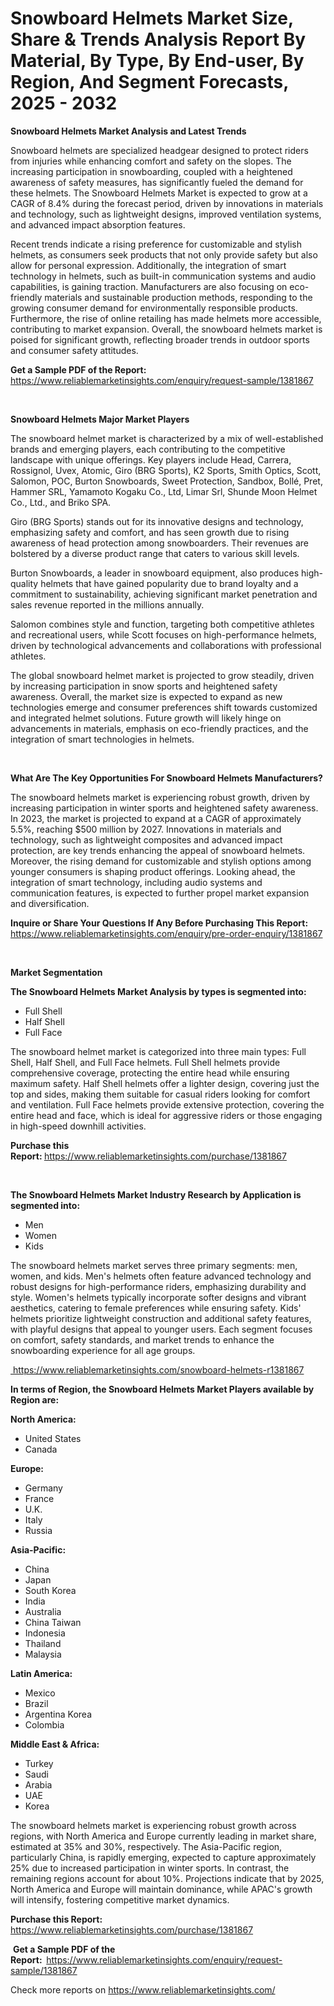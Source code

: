 <p><h1>Snowboard Helmets Market Size, Share & Trends Analysis Report By Material, By Type, By End-user, By Region, And Segment Forecasts, 2025 - 2032</h1></p><p><strong>Snowboard Helmets Market Analysis and Latest Trends</strong></p>
<p><p>Snowboard helmets are specialized headgear designed to protect riders from injuries while enhancing comfort and safety on the slopes. The increasing participation in snowboarding, coupled with a heightened awareness of safety measures, has significantly fueled the demand for these helmets. The Snowboard Helmets Market is expected to grow at a CAGR of 8.4% during the forecast period, driven by innovations in materials and technology, such as lightweight designs, improved ventilation systems, and advanced impact absorption features.</p><p>Recent trends indicate a rising preference for customizable and stylish helmets, as consumers seek products that not only provide safety but also allow for personal expression. Additionally, the integration of smart technology in helmets, such as built-in communication systems and audio capabilities, is gaining traction. Manufacturers are also focusing on eco-friendly materials and sustainable production methods, responding to the growing consumer demand for environmentally responsible products. Furthermore, the rise of online retailing has made helmets more accessible, contributing to market expansion. Overall, the snowboard helmets market is poised for significant growth, reflecting broader trends in outdoor sports and consumer safety attitudes.</p></p>
<p><strong>Get a Sample PDF of the Report:&nbsp;</strong> <a href="https://www.reliablemarketinsights.com/enquiry/request-sample/1381867?utm_campaign=2210&utm_medium=2&utm_source=Github&utm_content=ia&utm_term=04042025&utm_id=snowboard-helmets">https://www.reliablemarketinsights.com/enquiry/request-sample/1381867</a></p>
<p>&nbsp;</p>
<p><strong>Snowboard Helmets Major Market Players</strong></p>
<p><p>The snowboard helmet market is characterized by a mix of well-established brands and emerging players, each contributing to the competitive landscape with unique offerings. Key players include Head, Carrera, Rossignol, Uvex, Atomic, Giro (BRG Sports), K2 Sports, Smith Optics, Scott, Salomon, POC, Burton Snowboards, Sweet Protection, Sandbox, Bollé, Pret, Hammer SRL, Yamamoto Kogaku Co., Ltd, Limar Srl, Shunde Moon Helmet Co., Ltd., and Briko SPA.</p><p>Giro (BRG Sports) stands out for its innovative designs and technology, emphasizing safety and comfort, and has seen growth due to rising awareness of head protection among snowboarders. Their revenues are bolstered by a diverse product range that caters to various skill levels.</p><p>Burton Snowboards, a leader in snowboard equipment, also produces high-quality helmets that have gained popularity due to brand loyalty and a commitment to sustainability, achieving significant market penetration and sales revenue reported in the millions annually.</p><p>Salomon combines style and function, targeting both competitive athletes and recreational users, while Scott focuses on high-performance helmets, driven by technological advancements and collaborations with professional athletes.</p><p>The global snowboard helmet market is projected to grow steadily, driven by increasing participation in snow sports and heightened safety awareness. Overall, the market size is expected to expand as new technologies emerge and consumer preferences shift towards customized and integrated helmet solutions. Future growth will likely hinge on advancements in materials, emphasis on eco-friendly practices, and the integration of smart technologies in helmets.</p></p>
<p>&nbsp;</p>
<p><strong>What Are The Key Opportunities For Snowboard Helmets Manufacturers?</strong></p>
<p><p>The snowboard helmets market is experiencing robust growth, driven by increasing participation in winter sports and heightened safety awareness. In 2023, the market is projected to expand at a CAGR of approximately 5.5%, reaching $500 million by 2027. Innovations in materials and technology, such as lightweight composites and advanced impact protection, are key trends enhancing the appeal of snowboard helmets. Moreover, the rising demand for customizable and stylish options among younger consumers is shaping product offerings. Looking ahead, the integration of smart technology, including audio systems and communication features, is expected to further propel market expansion and diversification.</p></p>
<p><strong>Inquire or Share Your Questions If Any Before Purchasing This Report:</strong> <a href="https://www.reliablemarketinsights.com/enquiry/pre-order-enquiry/1381867?utm_campaign=2210&utm_medium=2&utm_source=Github&utm_content=ia&utm_term=04042025&utm_id=snowboard-helmets">https://www.reliablemarketinsights.com/enquiry/pre-order-enquiry/1381867</a></p>
<p>&nbsp;</p>
<p><strong>Market Segmentation</strong></p>
<p><strong>The Snowboard Helmets Market Analysis by types is segmented into:</strong></p>
<p><ul><li>Full Shell</li><li>Half Shell</li><li>Full Face</li></ul></p>
<p><p>The snowboard helmet market is categorized into three main types: Full Shell, Half Shell, and Full Face helmets. Full Shell helmets provide comprehensive coverage, protecting the entire head while ensuring maximum safety. Half Shell helmets offer a lighter design, covering just the top and sides, making them suitable for casual riders looking for comfort and ventilation. Full Face helmets provide extensive protection, covering the entire head and face, which is ideal for aggressive riders or those engaging in high-speed downhill activities.</p></p>
<p><strong>Purchase this Report:&nbsp;</strong><a href="https://www.reliablemarketinsights.com/purchase/1381867?utm_campaign=2210&utm_medium=2&utm_source=Github&utm_content=ia&utm_term=04042025&utm_id=snowboard-helmets">https://www.reliablemarketinsights.com/purchase/1381867</a></p>
<p>&nbsp;</p>
<p><strong>The Snowboard Helmets Market Industry Research by Application is segmented into:</strong></p>
<p><ul><li>Men</li><li>Women</li><li>Kids</li></ul></p>
<p><p>The snowboard helmets market serves three primary segments: men, women, and kids. Men's helmets often feature advanced technology and robust designs for high-performance riders, emphasizing durability and style. Women's helmets typically incorporate softer designs and vibrant aesthetics, catering to female preferences while ensuring safety. Kids' helmets prioritize lightweight construction and additional safety features, with playful designs that appeal to younger users. Each segment focuses on comfort, safety standards, and market trends to enhance the snowboarding experience for all age groups.</p></p>
<p><a href="https://www.reliablemarketinsights.com/snowboard-helmets-r1381867?utm_campaign=2210&utm_medium=2&utm_source=Github&utm_content=ia&utm_term=04042025&utm_id=snowboard-helmets">&nbsp;https://www.reliablemarketinsights.com/snowboard-helmets-r1381867</a></p>
<p><strong>In terms of Region, the Snowboard Helmets Market Players available by Region are:</strong></p>
<p>
    <p> <strong> North America: </strong>
        <ul>
            <li>United States</li>
            <li>Canada</li>
        </ul>
        </p> 
    <p> <strong> Europe: </strong>
        <ul>
            <li>Germany</li>
            <li>France</li>
            <li>U.K.</li>
            <li>Italy</li>
            <li>Russia</li>
        </ul>
        </p> 
    <p> <strong> Asia-Pacific: </strong>
        <ul>
            <li>China</li>
            <li>Japan</li>
            <li>South Korea</li>
            <li>India</li>
            <li>Australia</li>
            <li>China Taiwan</li>
            <li>Indonesia</li>
            <li>Thailand</li>
            <li>Malaysia</li>
        </ul>
        </p> 
    <p> <strong> Latin America: </strong>
        <ul>
            <li>Mexico</li>
            <li>Brazil</li>
            <li>Argentina Korea</li>
            <li>Colombia</li>
        </ul>
        </p> 
    <p> <strong> Middle East & Africa: </strong>
        <ul>
            <li>Turkey</li>
            <li>Saudi</li>
            <li>Arabia</li>
            <li>UAE</li>
            <li>Korea</li>
        </ul>
    </p>
    </p>
<p><p>The snowboard helmets market is experiencing robust growth across regions, with North America and Europe currently leading in market share, estimated at 35% and 30%, respectively. The Asia-Pacific region, particularly China, is rapidly emerging, expected to capture approximately 25% due to increased participation in winter sports. In contrast, the remaining regions account for about 10%. Projections indicate that by 2025, North America and Europe will maintain dominance, while APAC's growth will intensify, fostering competitive market dynamics.</p></p>
<p><strong>Purchase this Report: </strong><a href="https://www.reliablemarketinsights.com/purchase/1381867?utm_campaign=2210&utm_medium=2&utm_source=Github&utm_content=ia&utm_term=04042025&utm_id=snowboard-helmets">https://www.reliablemarketinsights.com/purchase/1381867</a></p>
<p>&nbsp;<strong>Get a Sample PDF of the Report:&nbsp;&nbsp;</strong><a href="https://www.reliablemarketinsights.com/enquiry/request-sample/1381867?utm_campaign=2210&utm_medium=2&utm_source=Github&utm_content=ia&utm_term=04042025&utm_id=snowboard-helmets">https://www.reliablemarketinsights.com/enquiry/request-sample/1381867</a></p>
<p><strong></strong></p>
<p>Check more reports on <a href="https://www.reliablemarketinsights.com/?utm_campaign=2210&utm_medium=2&utm_source=Github&utm_content=ia&utm_term=04042025&utm_id=snowboard-helmets">https://www.reliablemarketinsights.com/</a></p>